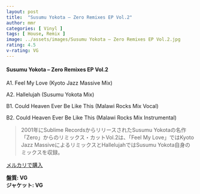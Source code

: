 ```yaml
---
layout: post
title:  "Susumu Yokota – Zero Remixes EP Vol.2"
author: mmr
categories: [ Vinyl ]
tags: [ House, Remix ]
image: ../assets/images/Susumu Yokota – Zero Remixes EP Vol.2.jpg
rating: 4.5
v-rating: VG
---
```


#### Susumu Yokota – Zero Remixes EP Vol.2

A1. Feel My Love (Kyoto Jazz Massive Mix)

A2. Hallelujah (Susumu Yokota Mix)

B1. Could Heaven Ever Be Like This (Malawi Rocks Mix Vocal)

B2. Could Heaven Ever Be Like This (Malawi Rocks Mix Instrumental)

> 2001年にSublime RecordsからリリースされたSusumu Yokotaの名作「Zero」からのリミックス・カットVol.2は、「Feel My Love」ではKyoto Jazz MassiveによるリミックスとHallelujahではSusumu Yokota自身のミックスを収録。

[メルカリで購入](https://jp.mercari.com/item/m62284633728)

<div class="mt-4 mb-4 d-flex align-items-center">
<strong class="mr-1">盤質: VG</strong>
</div>
<div class="mt-4 mb-4 d-flex align-items-center">
<strong class="mr-1">ジャケット: VG</strong>
</div>
